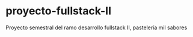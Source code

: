 # proyecto-fullstack-II
Proyecto semestral del ramo desarrollo fullstack II, pastelería mil sabores
